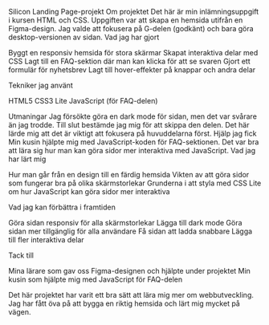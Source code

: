 Silicon Landing Page-projekt
Om projektet
Det här är min inlämningsuppgift i kursen HTML och CSS. Uppgiften var att skapa en hemsida utifrån en Figma-design. Jag valde att fokusera på G-delen (godkänt) och bara göra desktop-versionen av sidan.
Vad jag har gjort

Byggt en responsiv hemsida för stora skärmar
Skapat interaktiva delar med CSS
Lagt till en FAQ-sektion där man kan klicka för att se svaren
Gjort ett formulär för nyhetsbrev
Lagt till hover-effekter på knappar och andra delar

Tekniker jag använt

HTML5
CSS3
Lite JavaScript (för FAQ-delen)

Utmaningar
Jag försökte göra en dark mode för sidan, men det var svårare än jag trodde. Till slut bestämde jag mig för att skippa den delen. Det här lärde mig att det är viktigt att fokusera på huvuddelarna först.
Hjälp jag fick
Min kusin hjälpte mig med JavaScript-koden för FAQ-sektionen. Det var bra att lära sig hur man kan göra sidor mer interaktiva med JavaScript.
Vad jag har lärt mig

Hur man går från en design till en färdig hemsida
Vikten av att göra sidor som fungerar bra på olika skärmstorlekar
Grunderna i att styla med CSS
Lite om hur JavaScript kan göra sidor mer interaktiva

Vad jag kan förbättra i framtiden

Göra sidan responsiv för alla skärmstorlekar
Lägga till dark mode
Göra sidan mer tillgänglig för alla användare
Få sidan att ladda snabbare
Lägga till fler interaktiva delar

Tack till

Mina lärare som gav oss Figma-designen och hjälpte under projektet
Min kusin som hjälpte mig med JavaScript för FAQ-delen


Det här projektet har varit ett bra sätt att lära mig mer om webbutveckling. Jag har fått öva på att bygga en riktig hemsida och lärt mig mycket på vägen.
